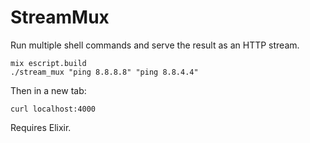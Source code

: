 # StreamMux

Run multiple shell commands and serve the result as an HTTP stream.

```
mix escript.build
./stream_mux "ping 8.8.8.8" "ping 8.8.4.4"
```

Then in a new tab:
```
curl localhost:4000
```

Requires Elixir.
